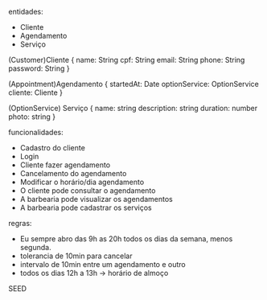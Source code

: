 
entidades:
- Cliente
- Agendamento
- Serviço

(Customer)Cliente {
  name: String
  cpf: String
  email: String
  phone: String
  password: String
}

(Appointment)Agendamento {
  startedAt: Date
  optionService: OptionService
  cliente: Cliente
}

(OptionService) Serviço {
  name: string
  description: string
  duration: number
  photo: string
}




funcionalidades:
- Cadastro do cliente
- Login
- Cliente fazer agendamento
- Cancelamento do agendamento
- Modificar o horário/dia agendamento
- O cliente pode consultar o agendamento
- A barbearia pode visualizar os agendamentos
- A barbearia pode cadastrar os serviços

regras:
- Eu sempre abro das 9h as 20h todos os dias da semana, menos segunda.
- tolerancia de 10min para cancelar
- intervalo de 10min entre um agendamento e outro
- todos os dias 12h a 13h -> horário de almoço


SEED